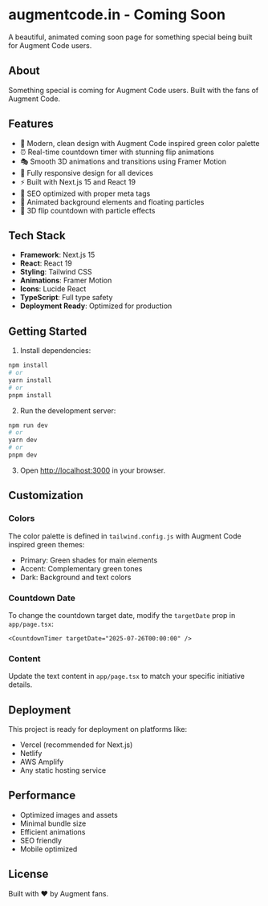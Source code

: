 # augmentcode.in - Coming Soon

A beautiful, animated coming soon page for something special being built for Augment Code users.

## About

Something special is coming for Augment Code users. Built with the fans of Augment Code.

## Features

- 🎨 Modern, clean design with Augment Code inspired green color palette
- ⏰ Real-time countdown timer with stunning flip animations
- 🎭 Smooth 3D animations and transitions using Framer Motion
- 📱 Fully responsive design for all devices
- ⚡ Built with Next.js 15 and React 19
- 🎯 SEO optimized with proper meta tags
- 🌟 Animated background elements and floating particles
- 💫 3D flip countdown with particle effects

## Tech Stack

- **Framework**: Next.js 15
- **React**: React 19
- **Styling**: Tailwind CSS
- **Animations**: Framer Motion
- **Icons**: Lucide React
- **TypeScript**: Full type safety
- **Deployment Ready**: Optimized for production

## Getting Started

1. Install dependencies:
```bash
npm install
# or
yarn install
# or
pnpm install
```

2. Run the development server:
```bash
npm run dev
# or
yarn dev
# or
pnpm dev
```

3. Open [http://localhost:3000](http://localhost:3000) in your browser.

## Customization

### Colors
The color palette is defined in `tailwind.config.js` with Augment Code inspired green themes:
- Primary: Green shades for main elements
- Accent: Complementary green tones
- Dark: Background and text colors

### Countdown Date
To change the countdown target date, modify the `targetDate` prop in `app/page.tsx`:
```tsx
<CountdownTimer targetDate="2025-07-26T00:00:00" />
```

### Content
Update the text content in `app/page.tsx` to match your specific initiative details.

## Deployment

This project is ready for deployment on platforms like:
- Vercel (recommended for Next.js)
- Netlify
- AWS Amplify
- Any static hosting service

## Performance

- Optimized images and assets
- Minimal bundle size
- Efficient animations
- SEO friendly
- Mobile optimized

## License

Built with ❤️ by Augment fans.
